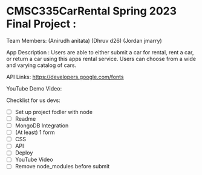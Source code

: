 # CMSC335CarRental Spring 2023 Final Project : 

Team Members:
(Anirudh  anitata)
(Dhruv    d26)
(Jordan   jmarry)

App Description :
Users are able to either submit a car for rental, rent a car, or return a car using 
this apps rental service. Users can choose from a wide and varying catalog of cars.

API Links:
https://developers.google.com/fonts

YouTube Demo Video:

Checklist for us devs:
- [ ] Set up project fodler with node 
- [ ] Readme
- [ ] MongoDB Integration
- [ ] (At least) 1 form
- [ ] CSS
- [ ] API
- [ ] Deploy
- [ ] YouTube Video
- [ ] Remove node_modules before submit

